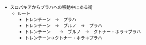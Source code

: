 - スロバキアからプラハへの移動中にある街
  - ルート
     - トレンチーン　→　プラハ
     - トレンチーン　→　ブルノ　→　プラハ
     - トレンチーン　　→　ブルノ　→　クトナー・ホラ→プラハ
     - トレンチーン→クトナー・ホラ→プラハ
    



